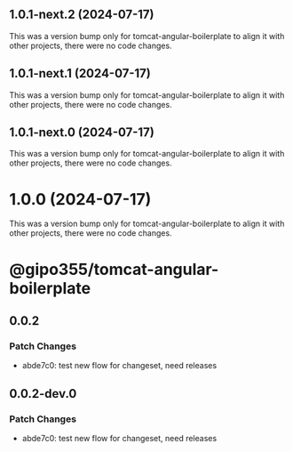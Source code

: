 ## 1.0.1-next.2 (2024-07-17)

This was a version bump only for tomcat-angular-boilerplate to align it with other projects, there were no code changes.

## 1.0.1-next.1 (2024-07-17)

This was a version bump only for tomcat-angular-boilerplate to align it with other projects, there were no code changes.

## 1.0.1-next.0 (2024-07-17)

This was a version bump only for tomcat-angular-boilerplate to align it with other projects, there were no code changes.

# 1.0.0 (2024-07-17)

This was a version bump only for tomcat-angular-boilerplate to align it with other projects, there were no code changes.

# @gipo355/tomcat-angular-boilerplate

## 0.0.2

### Patch Changes

- abde7c0: test new flow for changeset, need releases

## 0.0.2-dev.0

### Patch Changes

- abde7c0: test new flow for changeset, need releases
